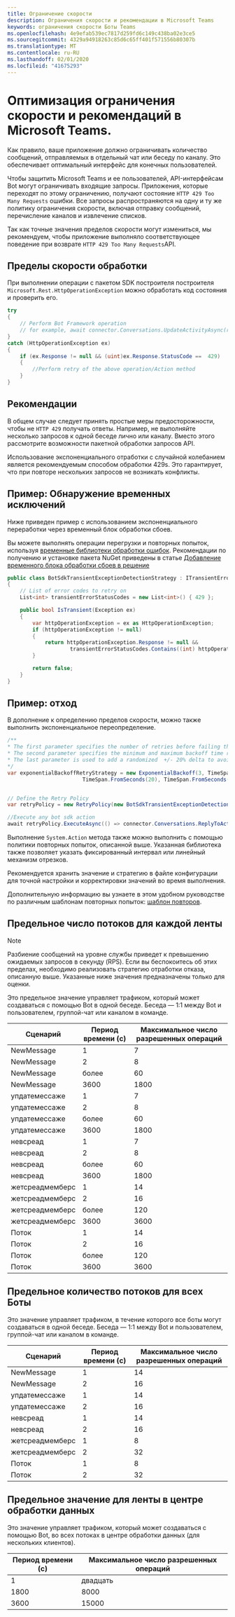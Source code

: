 ```yaml
---
title: Ограничение скорости
description: Ограничения скорости и рекомендации в Microsoft Teams
keywords: ограничения скорости Боты Teams
ms.openlocfilehash: 4e9efab539ec7817d259fd6c149c438ba02e3ce5
ms.sourcegitcommit: 4329a94918263c85d6c65ff401f571556b80307b
ms.translationtype: MT
ms.contentlocale: ru-RU
ms.lasthandoff: 02/01/2020
ms.locfileid: "41675293"
---
```

# <a name="optimize-your-bot-rate-limiting-and-best-practices-in-microsoft-teams"></a>Оптимизация ограничения скорости и рекомендаций в Microsoft Teams.

Как правило, ваше приложение должно ограничивать количество сообщений, отправляемых в отдельный чат или беседу по каналу. Это обеспечивает оптимальный интерфейс для конечных пользователей.

Чтобы защитить Microsoft Teams и ее пользователей, API-интерфейсам Bot могут ограничивать входящие запросы. Приложения, которые переходят по этому ограничению, получают состояние `HTTP 429 Too Many Requests` ошибки. Все запросы распространяются на одну и ту же политику ограничения скорости, включая отправку сообщений, перечисление каналов и извлечение списков.

Так как точные значения пределов скорости могут измениться, мы рекомендуем, чтобы приложение выполняло соответствующее поведение при возврате `HTTP 429 Too Many Requests`API.

## <a name="handling-rate-limits"></a>Пределы скорости обработки

При выполнении операции с пакетом SDK построителя построителя `Microsoft.Rest.HttpOperationException` можно обработать код состояния и проверить его.

```csharp
try
{
    // Perform Bot Framework operation
    // for example, await connector.Conversations.UpdateActivityAsync(reply);
}
catch (HttpOperationException ex)
{
    if (ex.Response != null && (uint)ex.Response.StatusCode ==  429)
    {
        //Perform retry of the above operation/Action method
    }
}
```

## <a name="best-practices"></a>Рекомендации

В общем случае следует принять простые меры предосторожности, чтобы не `HTTP 429` получать ответы. Например, не выполняйте несколько запросов к одной беседе лично или каналу. Вместо этого рассмотрите возможности пакетной обработки запросов API.

Использование экспоненциального отработки с случайной колебанием является рекомендуемым способом обработки 429s. Это гарантирует, что при повторе нескольких запросов не возникать конфликты.

## <a name="example-detecting-transient-exceptions"></a>Пример: Обнаружение временных исключений

Ниже приведен пример с использованием экспоненциального переработки через временный блок обработки сбоев.

Вы можете выполнять операции перегрузки и повторных попыток, используя [временные библиотеки обработки ошибок](/previous-versions/msp-n-p/hh680901(v=pandp.50)). Рекомендации по получению и установке пакета NuGet приведены в статье [Добавление временного блока обработки сбоев в решение](/previous-versions/msp-n-p/hh680891(v=pandp.50))

```csharp
public class BotSdkTransientExceptionDetectionStrategy : ITransientErrorDetectionStrategy
{
    // List of error codes to retry on
    List<int> transientErrorStatusCodes = new List<int>() { 429 };

    public bool IsTransient(Exception ex)
    {
        var httpOperationException = ex as HttpOperationException;
        if (httpOperationException != null)
        {
            return httpOperationException.Response != null &&
                    transientErrorStatusCodes.Contains((int) httpOperationException.Response.StatusCode);
        }

        return false;
    }
}
```

## <a name="example-backoff"></a>Пример: отход

В дополнение к определению пределов скорости, можно также выполнить экспоненциальное переопределение.

```csharp
/**
* The first parameter specifies the number of retries before failing the operation.
* The second parameter specifies the minimum and maximum backoff time respectively.
* The last parameter is used to add a randomized  +/- 20% delta to avoid numerous clients retrying simultaneously.
*/
var exponentialBackoffRetryStrategy = new ExponentialBackoff(3, TimeSpan.FromSeconds(2),
                        TimeSpan.FromSeconds(20), TimeSpan.FromSeconds(1));


// Define the Retry Policy
var retryPolicy = new RetryPolicy(new BotSdkTransientExceptionDetectionStrategy(), fixedIntervalRetryStrategy);

//Execute any bot sdk action
await retryPolicy.ExecuteAsync(() => connector.Conversations.ReplyToActivityAsync((Activity)reply)).ConfigureAwait(false);
```

Выполнение `System.Action` метода также можно выполнить с помощью политики повторных попыток, описанной выше. Указанная библиотека также позволяет указать фиксированный интервал или линейный механизм отрезков.

Рекомендуется хранить значение и стратегию в файле конфигурации для точной настройки и корректировки значений во время выполнения.

Дополнительную информацию вы узнаете в этом удобном руководстве по различным шаблонам повторных попыток: [шаблон повторов](/azure/architecture/patterns/retry).

## <a name="per-bot-per-thread-limit"></a>Предельное число потоков для каждой ленты

>[!NOTE]
>Разбиение сообщений на уровне службы приведет к превышению ожидаемых запросов в секунду (RPS). Если вы беспокоитесь об этих пределах, необходимо реализовать стратегию отработки отказа, описанную выше. Указанные ниже значения предназначены только для оценки.

Это предельное значение управляет трафиком, который может создаваться с помощью Bot в одной беседе. Беседа — 1:1 между Bot и пользователем, группой-чат или каналом в команде.

| **Сценарий** | **Период времени (с)** | **Максимальное число разрешенных операций** |
| --- | --- | --- |
| NewMessage | 1  | 7  |
| NewMessage | 2  | 8  |
| NewMessage | более | 60 |
| NewMessage | 3600 | 1800 |
| упдатемессаже | 1  | 7  |
| упдатемессаже | 2  | 8  |
| упдатемессаже | более | 60 |
| упдатемессаже | 3600 | 1800 |
| невсреад | 1  | 7  |
| невсреад | 2  | 8  |
| невсреад | более | 60 |
| невсреад | 3600 | 1800 |
| жетсреадмемберс | 1  | 14  |
| жетсреадмемберс | 2  | 16  |
| жетсреадмемберс | более | 120 |
| жетсреадмемберс | 3600 | 3600 |
| Поток | 1  | 14  |
| Поток | 2  | 16  |
| Поток | более | 120 |
| Поток | 3600 | 3600 |

## <a name="per-thread-limit-for-all-bots"></a>Предельное количество потоков для всех Боты

Это значение управляет трафиком, в течение которого все боты могут создаваться в одной беседе. Беседа — 1:1 между Bot и пользователем, группой-чат или каналом в команде.

| **Сценарий** | **Период времени (с)** | **Максимальное число разрешенных операций** |
| --- | --- | --- |
| NewMessage | 1  | 14  |
| NewMessage | 2  | 16  |
| упдатемессаже | 1  | 14  |
| упдатемессаже | 2  | 16  |
| невсреад | 1  | 14  |
| невсреад | 2  | 16  |
| жетсреадмемберс | 1  | 8 |
| жетсреадмемберс | 2  | 32 |
| Поток | 1  | 8 |
| Поток | 2  | 32 |

## <a name="bot-per-data-center-limit"></a>Предельное значение для ленты в центре обработки данных

Это значение управляет трафиком, который может создаваться с помощью Bot, во всех потоках в центре обработки данных (для нескольких клиентов).

|**Период времени (с)** | **Максимальное число разрешенных операций** |
| --- | --- |
| 1  | двадцать |
| 1800 | 8000 |
| 3600 | 15000 |
